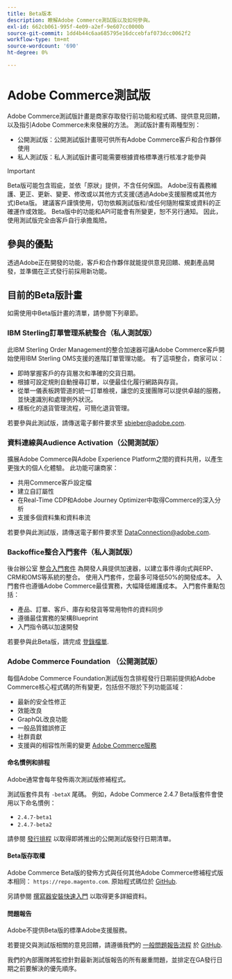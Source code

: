 ```yaml
---
title: Beta版本
description: 瞭解Adobe Commerce測試版以及如何參與。
exl-id: 662cb061-995f-4e09-a2ef-9e607cc0000b
source-git-commit: 1dd4b44c6aa685795e16dccebfaf073dcc0062f2
workflow-type: tm+mt
source-wordcount: '690'
ht-degree: 0%

---
```


# Adobe Commerce測試版

Adobe Commerce測試版計畫是商家存取發行前功能和程式碼、提供意見回饋，以及指引Adobe Commerce未來發展的方法。 測試版計畫有兩種型別：

- 公開測試版：公開測試版計畫現可供所有Adobe Commerce客戶和合作夥伴使用
- 私人測試版：私人測試版計畫可能需要根據資格標準進行核准才能參與

>[!IMPORTANT]
>
>Beta版可能包含瑕疵，並依「原狀」提供，不含任何保固。 Adobe沒有義務維護、更正、更新、變更、修改或以其他方式支援(透過Adobe支援服務或其他方式)Beta版。 建議客戶謹慎使用，切勿依賴測試版和/或任何隨附檔案或資料的正確運作或效能。 Beta版中的功能和API可能會有所變更，恕不另行通知。 因此，使用測試版完全由客戶自行承擔風險。

## 參與的優點

透過Adobe正在開發的功能，客戶和合作夥伴就能提供意見回饋、規劃產品開發，並準備在正式發行前採用新功能。

## 目前的Beta版計畫

如需使用中Beta版計畫的清單，請參閱下列章節。

### IBM Sterling訂單管理系統整合（私人測試版）

此IBM Sterling Order Management的整合加速器可讓Adobe Commerce客戶開始使用IBM Sterling OMS支援的進階訂單管理功能。 有了這項整合，商家可以：
- 即時掌握客戶的存貨層次和準確的交貨日期。
- 根據可設定規則自動搜尋訂單，以便最佳化履行網路與存貨。
- 從單一儀表板跨管道的統一訂單檢視，讓您的支援團隊可以提供卓越的服務，並快速識別和處理例外狀況。
- 樣板化的退貨管理流程，可簡化退貨管理。

若要參與此測試版，請傳送電子郵件要求至 [sbieber@adobe.com](mailto:sbieber@adobe.com).

### 資料連線與Audience Activation（公開測試版）

擴展Adobe Commerce與Adobe Experience Platform之間的資料共用，以產生更強大的個人化體驗。 此功能可讓商家：
- 共用Commerce客戶設定檔
- 建立自訂屬性
- 在Real-Time CDP和Adobe Journey Optimizer中取得Commerce的深入分析
- 支援多個資料集和資料串流

若要參與此測試版，請傳送電子郵件要求至 [DataConnection@adobe.com](mailto:DataConnection@adobe.com).

### Backoffice整合入門套件（私人測試版）

後台辦公室 [整合入門套件](https://developer-stage.adobe.com/commerce/extensibility/app-development/starter-kit/) 為開發人員提供加速器，以建立事件導向式與ERP、CRM和OMS等系統的整合。 使用入門套件，您最多可降低50%的開發成本。 入門套件也遵循Adobe Commerce最佳實務，大幅降低維護成本。 入門套件重點包括：
- 產品、訂單、客戶、庫存和發貨等常用物件的資料同步
- 遵循最佳實務的架構Blueprint
- 入門指令碼以加速開發

若要參與此Beta版，請完成 [登錄檔單](https://forms.office.com/r/YbYArqE3DT).

### Adobe Commerce Foundation （公開測試版）

每個Adobe Commerce Foundation測試版包含排程發行日期前提供給Adobe Commerce核心程式碼的所有變更，包括但不限於下列功能區域：

- 最新的安全性修正
- 效能改良
- GraphQL改良功能
- 一般品質錯誤修正
- 社群貢獻
- 支援與的相容性所需的變更 [Adobe Commerce服務](https://experienceleague.adobe.com/docs/commerce-merchant-services/user-guides/home.html)

#### 命名慣例和排程

Adobe通常會每年發佈兩次測試版修補程式。

測試版套件具有 `-betaX` 尾碼。 例如，Adobe Commerce 2.4.7 Beta版套件會使用以下命名慣例：

- `2.4.7-beta1`
- `2.4.7-beta2`

請參閱 [發行排程](schedule.md) 以取得即將推出的公開測試版發行日期清單。


#### Beta版存取權

Adobe Commerce Beta版的發佈方式與任何其他Adobe Commerce修補程式版本相同： `https://repo.magento.com`. 原始程式碼位於 [GitHub](https://github.com/magento/magento2).

另請參閱 [撰寫器安裝快速入門](../installation/composer.md) 以取得更多詳細資料。

#### 問題報告

Adobe不提供Beta版的標準Adobe支援服務。

若要提交與測試版相關的意見回饋，請遵循我們的 [一般問題報告流程](https://developer.adobe.com/commerce/contributor/guides/code-contributions/) 於 [GitHub](https://github.com/magento/magento2).

我們的內部團隊將監控針對最新測試版報告的所有嚴重問題，並排定在GA發行日期之前要解決的優先順序。
